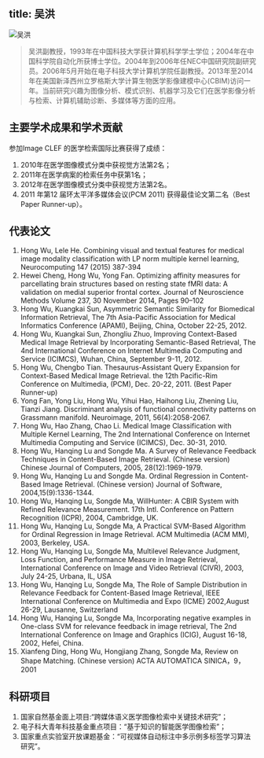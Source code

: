 title: 吴洪
---

![吴洪](http://7xohr3.com1.z0.glb.clouddn.com/%E5%90%B4%E8%80%81%E5%B8%88.jpg)

> 吴洪副教授，1993年在中国科技大学获计算机科学学士学位；2004年在中国科学院自动化所获博士学位。2004年到2006年任NEC中国研究院副研究员。2006年5月开始在电子科技大学计算机学院任副教授。2013年至2014年在美国新泽西州立罗格斯大学计算生物医学影像建模中心(CBIM)访问一年。当前研究兴趣为图像分析、模式识别、机器学习及它们在医学影像分析与检索、计算机辅助诊断、多媒体等方面的应用。

## 主要学术成果和学术贡献
参加Image CLEF 的医学检索国际比赛获得了成绩：

1.	2010年在医学图像模式分类中获视觉方法第2名；
2.	2011年在医学病案的检索任务中获第1名；
3.	2012年在医学图像模式分类中获视觉方法第2名。
4. 2011 年第12 届环太平洋多媒体会议(PCM 2011) 获得最佳论文第二名（Best Paper Runner-up）。

## 代表论文
1.	Hong Wu, Lele He. Combining visual and textual features for medical image modality classification with LP norm multiple kernel learning, Neurocomputing 147 (2015) 387-394
2.	Hewei Cheng, Hong Wu, Yong Fan. Optimizing affinity measures for parcellating brain structures based on resting state fMRI data: A validation on medial superior frontal cortex. Journal of Neuroscience Methods Volume 237, 30 November 2014, Pages 90–102
3.	Hong Wu, Kuangkai Sun, Asymmetric Semantic Similarity for Biomedical Information Retrieval, The 7th Asia-Pacific Association for Medical Informatics Conference (APAMI), Beijing, China, October 22-25, 2012.
4.	Hong Wu, Kuangkai Sun, Zhongliu Zhuo, Improving Context-Based Medical Image Retrieval by Incorporating Semantic-Based Retrieval, The 4nd International Conference on Internet Multimedia Computing and Service (ICIMCS), Wuhan, China, September 9-11, 2012.
5.	Hong Wu, Chengbo Tian. Thesaurus-Assistant Query Expansion for Context-Based Medical Image Retrieval. the 12th Pacific-Rim Conference on Multimedia, (PCM), Dec. 20-22, 2011. (Best Paper Runner-up)
6.	Yong Fan, Yong Liu, Hong Wu, Yihui Hao, Haihong Liu, Zhening Liu, Tianzi Jiang. Discriminant analysis of functional connectivity patterns on Grassmann manifold. Neuroimage, 2011, 56(4):2058-2067.
7.	Hong Wu, Hao Zhang, Chao Li. Medical Image Classification with Multiple Kernel Learning, The 2nd International Conference on Internet Multimedia Computing and Service (ICIMCS), Dec. 30-31, 2010.
8.	Hong Wu, Hanqing Lu and Songde Ma. A Survey of Relevance Feedback Techniques in Content-Based Image Retrieval. (Chinese version) Chinese Journal of Computers, 2005, 28(12):1969-1979.
9.	Hong Wu, Hanqing Lu and Songde Ma. Ordinal Regression in Content-Based Image Retrieval. (Chinese version) Journal of Software, 2004,15(9):1336-1344.
10.	Hong Wu, Hanqing Lu, Songde Ma, WillHunter: A CBIR System with Refined Relevance Measurement. 17th Intl. Conference on Pattern Recognition (ICPR), 2004, Cambridge, UK.
11.	Hong Wu, Hanqing Lu, Songde Ma, A Practical SVM-Based Algorithm for Ordinal Regression in Image Retrieval. ACM Multimedia (ACM MM), 2003, Berkeley, USA. 
12.	Hong Wu, Hanqing Lu, Songde Ma, Multilevel Relevance Judgment, Loss Function, and Performance Measure in Image Retrieval, International Conference on Image and Video Retrieval (CIVR), 2003, July 24-25, Urbana, IL, USA
13.	Hong Wu, Hanqing Lu, Songde Ma, The Role of Sample Distribution in Relevance Feedback for Content-Based Image Retrieval, IEEE International Conference on Multimedia and Expo (ICME) 2002,August 26-29, Lausanne, Switzerland
14.	Hong Wu, Hanqing Lu, Songde Ma, Incorporating negative examples in One-class SVM for relevance feedback in image retrieval, The 2nd International Conference on Image and Graphics (ICIG), August 16-18, 2002, Hefei, China.
15.	Xianfeng Ding, Hong Wu, Hongjiang Zhang, Songde Ma, Review on Shape Matching. (Chinese version) ACTA AUTOMATICA SINICA，9，2001

## 科研项目
1. 国家自然基金面上项目:“跨媒体语义医学图像检索中关键技术研究”；
2. 电子科大青年科技基金重点项目：“基于知识的智能医学图像检索”；
3. 国家重点实验室开放课题基金：“可视媒体自动标注中多示例多标签学习算法研究”。

